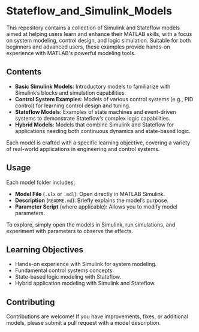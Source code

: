 # Stateflow_and_Simulink_Models

This repository contains a collection of Simulink and Stateflow models aimed at helping users learn and enhance their MATLAB skills, with a focus on system modeling, control design, and logic simulation. Suitable for both beginners and advanced users, these examples provide hands-on experience with MATLAB's powerful modeling tools.

## Contents

- **Basic Simulink Models**: Introductory models to familiarize with Simulink’s blocks and simulation capabilities.
- **Control System Examples**: Models of various control systems (e.g., PID control) for learning control design and tuning.
- **Stateflow Models**: Examples of state machines and event-driven systems to demonstrate Stateflow’s complex logic capabilities.
- **Hybrid Models**: Models that combine Simulink and Stateflow for applications needing both continuous dynamics and state-based logic.

Each model is crafted with a specific learning objective, covering a variety of real-world applications in engineering and control systems.

## Usage

Each model folder includes:
- **Model File** (`.slx` or `.mdl`): Open directly in MATLAB Simulink.
- **Description** (`README.md`): Briefly explains the model’s purpose.
- **Parameter Script** (where applicable): Allows you to modify model parameters.

To explore, simply open the models in Simulink, run simulations, and experiment with parameters to observe the effects.

## Learning Objectives

- Hands-on experience with Simulink for system modeling.
- Fundamental control systems concepts.
- State-based logic modeling with Stateflow.
- Hybrid application modeling with Simulink and Stateflow.

## Contributing

Contributions are welcome! If you have improvements, fixes, or additional models, please submit a pull request with a model description.
